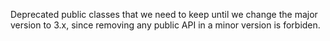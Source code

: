 Deprecated public classes that we need to keep until we change the major version to 3.x, since removing any public API in a minor version is forbiden.